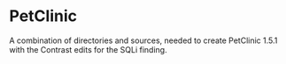 # PetClinic

A combination of directories and sources, needed to create PetClinic 1.5.1 with the Contrast edits for the SQLi finding. 
